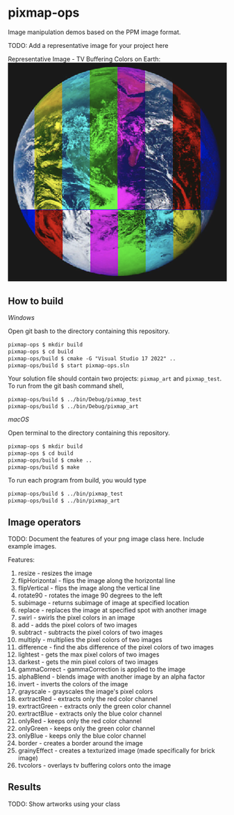 # pixmap-ops

Image manipulation demos based on the PPM image format.

TODO: Add a representative image for your project here

Representative Image - TV Buffering Colors on Earth:
![Image_1](images/earth-tv-colors.png)

## How to build

*Windows*

Open git bash to the directory containing this repository.

```
pixmap-ops $ mkdir build
pixmap-ops $ cd build
pixmap-ops/build $ cmake -G "Visual Studio 17 2022" ..
pixmap-ops/build $ start pixmap-ops.sln
```

Your solution file should contain two projects: `pixmap_art` and `pixmap_test`.
To run from the git bash command shell, 

```
pixmap-ops/build $ ../bin/Debug/pixmap_test
pixmap-ops/build $ ../bin/Debug/pixmap_art
```

*macOS*

Open terminal to the directory containing this repository.

```
pixmap-ops $ mkdir build
pixmap-ops $ cd build
pixmap-ops/build $ cmake ..
pixmap-ops/build $ make
```

To run each program from build, you would type

```
pixmap-ops/build $ ../bin/pixmap_test
pixmap-ops/build $ ../bin/pixmap_art
```

## Image operators

TODO: Document the features of your png image class here. Include example images.

Features:
1. resize - resizes the image
2. flipHorizontal - flips the image along the horizontal line
3. flipVertical - flips the image along the vertical line
4. rotate90 - rotates the image 90 degrees to the left
5. subimage - returns subimage of image at specified location
6. replace - replaces the image at specified spot with another image
7. swirl - swirls the pixel colors in an image
8. add - adds the pixel colors of two images
9. subtract - subtracts the pixel colors of two images
10. multiply - multiplies the pixel colors of two images
11. difference - find the abs difference of the pixel colors of two images
12. lightest - gets the max pixel colors of two images
13. darkest - gets the min pixel colors of two images
14. gammaCorrect - gammaCorrection is applied to the image
15. alphaBlend - blends image with another image by an alpha factor
16. invert - inverts the colors of the image
17. grayscale - grayscales the image's pixel colors
18. exrtractRed - extracts only the red color channel
19. exrtractGreen - extracts only the green color channel
20. exrtractBlue - extracts only the blue color channel
21. onlyRed - keeps only the red color channel
22. onlyGreen - keeps only the green color channel
23. onlyBlue - keeps only the blue color channel
24. border - creates a border around the image
25. grainyEffect - creates a texturized image (made specifically for brick image)
26. tvcolors - overlays tv buffering colors onto the image


## Results 

TODO: Show artworks using your class


